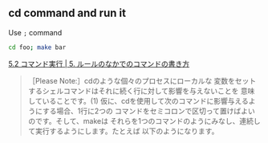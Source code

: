 ## cd command and run it

Use `;` command

```sh
cd foo; make bar
```

[5.2 コマンド実行 | 5. ルールのなかでのコマンドの書き方](http://quruli.ivory.ne.jp/document/make_3.79.1/make-jp_4.html)
> ［Please Note:］cdのような個々のプロセスにローカルな 変数をセットするシェルコマンドはそれに続く行に対して影響を与えないことを 意味していることです。(1) 仮に、cdを使用して次のコマンドに影響与えるようにする場合、1行に2つの コマンドをセミコロンで区切って置けばよいのです。そして、makeは それらを1つのコマンドのようにみなし、連続して実行するようにします。たとえば 以下のようになります。
